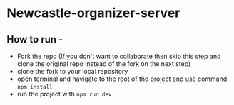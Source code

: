 # Newcastle-organizer-server

## How to run -

- Fork the repo (If you don't want to collaborate then skip this step and clone the original repo instead of the fork on the next step)
- clone the fork to your local repository
- open terminal and navigate to the root of the project and use command `npm install`
- run the project with `npm run dev`
